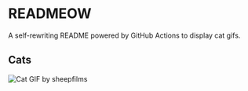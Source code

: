 # READMEOW

A self-rewriting README powered by GitHub Actions to display cat gifs.

## Cats

![Cat GIF by sheepfilms](https://media4.giphy.com/media/zZMTVkTeEfeEg/200.gif?cid=9acd02da6w4jrdbyha9rjd5s7k8o35ay2ev2y81kh7ehjv9q&ep=v1_gifs_search&rid=200.gif&ct=g)
